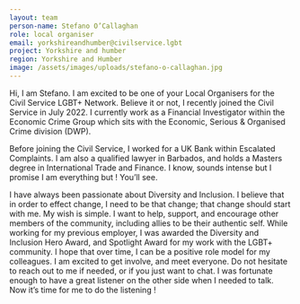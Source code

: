 ```yaml
---
layout: team
person-name: Stefano O’Callaghan
role: local organiser
email: yorkshireandhumber@civilservice.lgbt
project: Yorkshire and humber
region: Yorkshire and Humber
image: /assets/images/uploads/stefano-o-callaghan.jpg
---
```

Hi, I am Stefano. I am excited to be one of your Local Organisers for the Civil Service LGBT+ Network. Believe it or not, I recently joined the Civil Service in July 2022. I currently work as a Financial Investigator within the Economic Crime Group which sits with the Economic, Serious & Organised Crime division (DWP).

Before joining the Civil Service, I worked for a UK Bank within Escalated Complaints. I am also a qualified lawyer in Barbados, and holds a Masters degree in International Trade and Finance. I know, sounds intense but I promise I am everything but ! You’ll see.

I have always been passionate about Diversity and Inclusion. I believe that in order to effect change, I need to be that change; that change should start with me. My wish is simple. I want to help, support, and encourage other members of the community, including allies to be their authentic self. While working for my previous employer, I was awarded the Diversity and Inclusion Hero Award, and Spotlight Award for my work with the LGBT+ community. I hope that over time, I can be a positive role model for my colleagues. I am excited to get involve, and meet everyone. Do not hesitate to reach out to me if needed, or if you just want to chat. I was fortunate enough to have a great listener on the other side when I needed to talk. Now it’s time for me to do the listening !